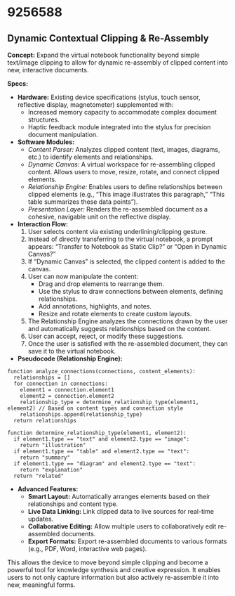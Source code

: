 # 9256588

## Dynamic Contextual Clipping & Re-Assembly

**Concept:** Expand the virtual notebook functionality beyond simple text/image clipping to allow for dynamic re-assembly of clipped content into new, interactive documents.

**Specs:**

*   **Hardware:** Existing device specifications (stylus, touch sensor, reflective display, magnetometer) supplemented with:
    *   Increased memory capacity to accommodate complex document structures.
    *   Haptic feedback module integrated into the stylus for precision document manipulation.
*   **Software Modules:**
    *   *Content Parser:* Analyzes clipped content (text, images, diagrams, etc.) to identify elements and relationships.
    *   *Dynamic Canvas:* A virtual workspace for re-assembling clipped content. Allows users to move, resize, rotate, and connect clipped elements.
    *   *Relationship Engine:* Enables users to define relationships between clipped elements (e.g., “This image illustrates this paragraph,” “This table summarizes these data points”).
    *   *Presentation Layer:* Renders the re-assembled document as a cohesive, navigable unit on the reflective display.
*   **Interaction Flow:**
    1.  User selects content via existing underlining/clipping gesture.
    2.  Instead of directly transferring to the virtual notebook, a prompt appears: “Transfer to Notebook as Static Clip?” or “Open in Dynamic Canvas?”
    3.  If “Dynamic Canvas” is selected, the clipped content is added to the canvas.
    4.  User can now manipulate the content:
        *   Drag and drop elements to rearrange them.
        *   Use the stylus to draw connections between elements, defining relationships.
        *   Add annotations, highlights, and notes.
        *   Resize and rotate elements to create custom layouts.
    5.  The Relationship Engine analyzes the connections drawn by the user and automatically suggests relationships based on the content.
    6.  User can accept, reject, or modify these suggestions.
    7.  Once the user is satisfied with the re-assembled document, they can save it to the virtual notebook.
*   **Pseudocode (Relationship Engine):**

```
function analyze_connections(connections, content_elements):
  relationships = []
  for connection in connections:
    element1 = connection.element1
    element2 = connection.element2
    relationship_type = determine_relationship_type(element1, element2) // Based on content types and connection style
    relationships.append(relationship_type)
  return relationships

function determine_relationship_type(element1, element2):
  if element1.type == "text" and element2.type == "image":
    return "illustration"
  if element1.type == "table" and element2.type == "text":
    return "summary"
  if element1.type == "diagram" and element2.type == "text":
    return "explanation"
  return "related"
```

*   **Advanced Features:**
    *   **Smart Layout:** Automatically arranges elements based on their relationships and content type.
    *   **Live Data Linking:** Link clipped data to live sources for real-time updates.
    *   **Collaborative Editing:** Allow multiple users to collaboratively edit re-assembled documents.
    *   **Export Formats:** Export re-assembled documents to various formats (e.g., PDF, Word, interactive web pages).

This allows the device to move beyond simple clipping and become a powerful tool for knowledge synthesis and creative expression. It enables users to not only capture information but also actively re-assemble it into new, meaningful forms.